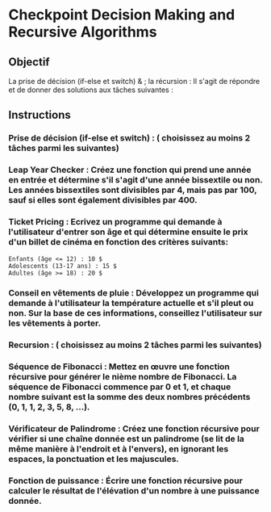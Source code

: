 # Checkpoint Decision Making and Recursive Algorithms


## Objectif
La prise de décision (if-else et switch) & ; la récursion :  Il s'agit de répondre et de donner des solutions aux tâches suivantes :

## Instructions

  ### Prise de décision (if-else et switch) : ( choisissez au moins 2 tâches parmi les suivantes)
  
  ### Leap Year Checker : Créez une fonction qui prend une année en entrée et détermine s'il s'agit d'une année bissextile ou non. Les années bissextiles sont divisibles par 4, mais pas par 100, sauf si elles sont également divisibles par 400.
  
  ### Ticket Pricing : Ecrivez un programme qui demande à l'utilisateur d'entrer son âge et qui détermine ensuite le prix d'un billet de cinéma en fonction des critères suivants:
    Enfants (âge <= 12) : 10 $
    Adolescents (13-17 ans) : 15 $
    Adultes (âge >= 18) : 20 $
  
  ### Conseil en vêtements de pluie : Développez un programme qui demande à l'utilisateur la température actuelle et s'il pleut ou non. Sur la base de ces informations, conseillez l'utilisateur sur les vêtements à porter.
  
  ### Recursion : ( choisissez au moins 2 tâches parmi les suivantes)
  
  ### Séquence de Fibonacci : Mettez en œuvre une fonction récursive pour générer le nième nombre de Fibonacci. La séquence de Fibonacci commence par 0 et 1, et chaque nombre suivant est la somme des deux nombres précédents (0, 1, 1, 2, 3, 5, 8, ...).
  
  ### Vérificateur de Palindrome : Créez une fonction récursive pour vérifier si une chaîne donnée est un palindrome (se lit de la même manière à l'endroit et à l'envers), en ignorant les espaces, la ponctuation et les majuscules.
  
  ### Fonction de puissance : Écrire une fonction récursive pour calculer le résultat de l'élévation d'un nombre à une puissance donnée.
